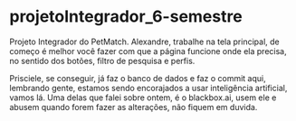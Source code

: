# projetoIntegrador_6-semestre
Projeto Integrador do PetMatch.
Alexandre, trabalhe na tela principal, de começo é melhor você fazer com que a página funcione onde ela precisa, no sentido dos botões, filtro de pesquisa e perfis.

Prisciele, se conseguir, já faz o banco de dados e faz o commit aqui, lembrando gente, estamos sendo encorajados a usar inteligência artificial, vamos lá. Uma delas 
que falei sobre ontem, é o blackbox.ai, usem ele e abusem quando forem fazer as alterações, não fiquem em duvida.

